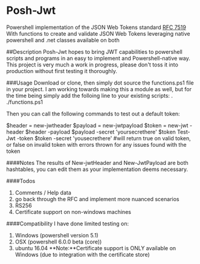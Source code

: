 # Posh-Jwt
Powershell implementation of the JSON Web Tokens standard [RFC 7519](https://tools.ietf.org/html/rfc7519)
With functions to create and validate JSON Web Tokens leveraging native powershell and .net classes available on both 

##Description
Posh-Jwt hopes to bring JWT capabilities to powershell scripts and programs in an easy to implement and Powershell-native way.
This project is very much a work in progress, please don't toss it into production without first testing it thoroughly.

###Usage
Download or clone, then simply dot source the functions.ps1 file in your project.  I am working towards making this a module as well, but for the time being simply add the folloing line to your existing scripts:
. ./functions.ps1

Then you can call the following commands to test out a default token:

$header = new-jwtheader
$payload = new-jwtpayload
$token = new-jwt -header $header -payload $payload -secret 'yoursecrethere'
$token
Test-Jwt -token $token -secret 'yousecrethere' #will return true on valid token, or false on invalid token with errors thrown for any issues found with the token

####Notes
The results of New-jwtHeader and New-JwtPayload are both hashtables, you can edit them as your implementation deems necessary.

####Todos
1. Comments / Help data
2. go back through the RFC and implement more nuanced scenarios
3. RS256
4. Certificate support on non-windows machines

####Compatibility
I have done limited testing on:
1. Windows (powershell version 5.1)
2. OSX (powershell 6.0.0 beta (core))
3. ubuntu 16.04
**Note:**Certificate support is ONLY available on Windows (due to integration with the certificate store)
